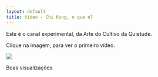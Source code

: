 ```yaml
---
layout: default 
title: Vídeo - Chi Kung, o que é?
---
```


Este é o canal experimental, da Arte do Cultivo da Quietude. 

Clique na imagem, para ver o primeiro vídeo. 

<a href="https://www.youtube.com/watch?v=vzoVd5iL994"><img src="http://lourencoazevedo.com/pimagens/2015-03-14.jpg"></a>

Boas visualizações 